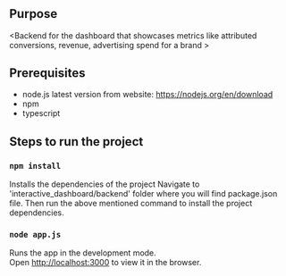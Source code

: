 # <PartitionDataDashboard-Backend>

## Purpose

<Backend for the dashboard that showcases metrics like attributed conversions, revenue, advertising spend for a brand >

## Prerequisites

-   node.js latest version from website: https://nodejs.org/en/download
-   npm
-   typescript

## Steps to run the project

### `npm install`

Installs the dependencies of the project
Navigate to 'interactive_dashboard/backend' folder where you will find package.json file. Then run the above mentioned command to install the project dependencies.

### `node app.js`

Runs the app in the development mode.\
Open [http://localhost:3000](http://localhost:3000) to view it in the browser.